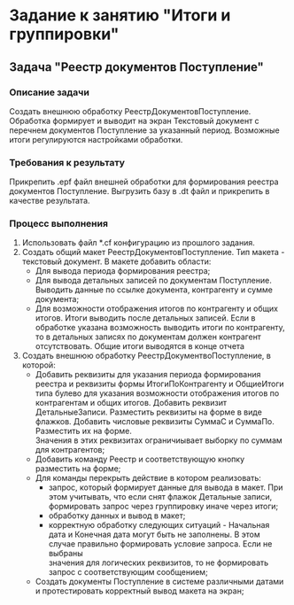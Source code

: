 # Задание к занятию "Итоги и группировки"

## Задача "Реестр документов Поступление"

### Описание задачи

Создать внешнюю обработку РеестрДокументовПоступление. Обработка формирует и выводит на экран Текстовый документ с перечнем документов Поступление за указанный период. Возможные итоги регулируются настройками обработки.

### Требования к результату

Прикрепить .epf файл внешней обработки для формирования реестра документов Поступление. Выгрузить базу в .dt файл и прикрепить в качестве результата.

### Процесс выполнения

1. Использовать файл *.cf конфигурацию из прошлого задания. 
2. Создать общий макет РеестрДокументовПоступление. Тип макета - текстовый документ. В макете добавить области:
    * Для вывода периода формирования реестра;
    * Для вывода детальных записей по документам Поступление. Выводить данные по ссылке документа, контрагенту и сумме документа;
    * Для возможности отображения итогов по контрагенту и общих итогов. Итоги выводить после детальных записей. Если в обработке указана возможность выводить итоги по контрагенту,
      то в детальных записях по документам должен контрагент отсутствовать. Общие итоги выводятся в конце отчета       
3. Создать внешнюю обработку РеестрДокументвоПоступление, в которой:
    * Добавить реквизиты для указания периода формирования реестра и реквизиты формы ИтогиПоКонтрагенту и ОбщиеИтоги типа булево для указания возможности отображения итогов по 
      контрагентам и общих итогов. Добавить реквизит ДетальныеЗаписи. Разместить реквизиты на форме в виде флажков. Добавить числовые реквизиты СуммаС и СуммаПо. Разместить их на 
      форме.  
      Значения в этих реквизитах ограничиывает выборку по суммам для контрагентов;
    * Добавить команду Реестр и соответствующую кнопку разместить на форме;
    * Для команды перекрыть действие в котором реализовать:
      - запрос, который формирует данные для вывода в макет. При этом учитывать, что если снят флажок Детальные записи, формировать запрос через группировку иначе через итоги;
      - обработку данных и вывод в макет;
      - корректную обработку следующих ситуаций - Начальная дата и Конечная дата могут быть не заполнены. В этом случае правильно формировать условие запроса. Если не выбраны  
        значения для логических реквизитов, то не формировать запрос с соответствующим сообщением;
    * Создать документы Поступление в системе различными датами и протестировать корректный вывод макета на экран;
